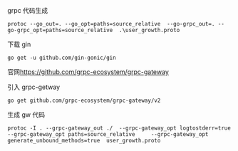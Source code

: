 
grpc 代码生成
```shell
protoc --go_out=. --go_opt=paths=source_relative  --go-grpc_out=. --go-grpc_opt=paths=source_relative  .\user_growth.proto
```

下载 gin
```shell
go get -u github.com/gin-gonic/gin
```

官网<https://github.com/grpc-ecosystem/grpc-gateway>

引入 grpc-getway
```shell
go get github.com/grpc-ecosystem/grpc-gateway/v2
```


生成 gw 代码
```shell
protoc -I . --grpc-gateway_out ./  --grpc-gateway_opt logtostderr=true  --grpc-gateway_opt paths=source_relative     --grpc-gateway_opt generate_unbound_methods=true  user_growth.proto
```


